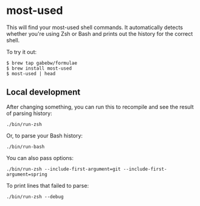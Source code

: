 # most-used

This will find your most-used shell commands. It automatically detects whether
you're using Zsh or Bash and prints out the history for the correct shell.

To try it out:

```
$ brew tap gabebw/formulae
$ brew install most-used
$ most-used | head
```

## Local development

After changing something, you can run this to recompile and see the result of
parsing history:

    ./bin/run-zsh

Or, to parse your Bash history:

    ./bin/run-bash

You can also pass options:

    ./bin/run-zsh --include-first-argument=git --include-first-argument=spring

To print lines that failed to parse:

    ./bin/run-zsh --debug
